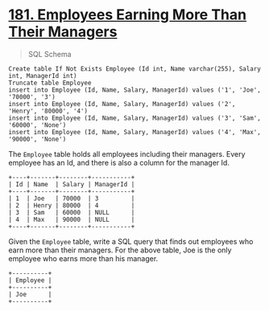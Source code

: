 # [181. Employees Earning More Than Their Managers](https://leetcode.com/problems/employees-earning-more-than-their-managers)

> SQL Schema

    Create table If Not Exists Employee (Id int, Name varchar(255), Salary int, ManagerId int)
    Truncate table Employee
    insert into Employee (Id, Name, Salary, ManagerId) values ('1', 'Joe', '70000', '3')
    insert into Employee (Id, Name, Salary, ManagerId) values ('2', 'Henry', '80000', '4')
    insert into Employee (Id, Name, Salary, ManagerId) values ('3', 'Sam', '60000', 'None')
    insert into Employee (Id, Name, Salary, ManagerId) values ('4', 'Max', '90000', 'None')

The `Employee` table holds all employees including their managers. Every employee has an Id, and there is also a column for the manager Id.

    +----+-------+--------+-----------+
    | Id | Name  | Salary | ManagerId |
    +----+-------+--------+-----------+
    | 1  | Joe   | 70000  | 3         |
    | 2  | Henry | 80000  | 4         |
    | 3  | Sam   | 60000  | NULL      |
    | 4  | Max   | 90000  | NULL      |
    +----+-------+--------+-----------+

Given the `Employee` table, write a SQL query that finds out employees who earn more than their managers. For the above table, Joe is the only employee who earns more than his manager.

    +----------+
    | Employee |
    +----------+
    | Joe      |
    +----------+
